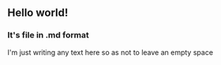 ## Hello world!
### It's file in .md format
I'm just writing any text here so as not to leave an empty space
